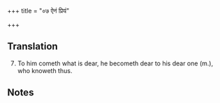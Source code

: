 +++
title = "०७ ऐनं प्रियं"

+++
## Translation
7. To him cometh what is dear, he becometh dear to his dear one (m.),  
who knoweth thus.

## Notes

